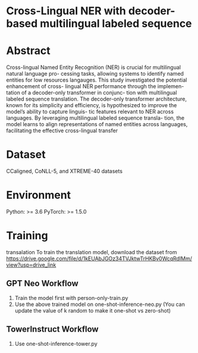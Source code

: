 # Cross-Lingual NER with decoder-based multilingual labeled sequence

# Abstract
Cross-lingual Named Entity Recognition (NER)
is crucial for multilingual natural language pro-
cessing tasks, allowing systems to identify named
entities for low resources langauges. This study
investigated the potential enhancement of cross-
lingual NER performance through the implemen-
tation of a decoder-only transformer in conjunc-
tion with multilingual labeled sequence translation.
The decoder-only transformer architecture, known
for its simplicity and efficiency, is hypothesized
to improve the model’s ability to capture linguis-
tic features relevant to NER across languages. By
leveraging multilingual labeled sequence transla-
tion, the model learns to align representations of
named entities across languages, facilitating the
effective cross-lingual transfer
# Dataset
CCaligned, CoNLL-5, and XTREME-40 datasets
# Environment
Python: >= 3.6
PyTorch: >= 1.5.0
# Training
transalation
To train the translation model, download the dataset from https://drive.google.com/file/d/1kEUAbJGOz34TVJktwTrHKBv0WcqRdlMm/view?usp=drive_link


## GPT Neo Workflow
1. Train the model first with person-only-train.py
2. Use the above trained model on one-shot-inference-neo.py (You can update the value of k random to make it one-shot vs zero-shot)

## TowerInstruct Workflow
1. Use one-shot-inference-tower.py
